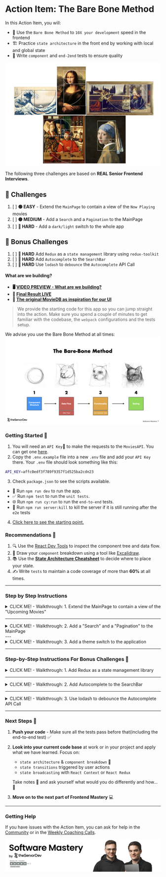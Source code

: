 # Action Item: The Bare Bone Method

In this Action Item, you will:

- 🧱 Use the `Bare Bone Method` to `10X your development` speed in the frontend
- 🏗️ Practice `state architecture` in the front end by working with local and global state
- 🧪 Write `component` and `end-2end` tests to ensure quality

![the-divine-proportion](examples/the_divine_proportion.png)

The following three challenges are based on **REAL Senior Frontend Interviews**.

## 🚀 Challenges

1. [ ] **🟢 EASY** - Extend the `MainPage` to contain a view of the `Now Playing` movies
2. [ ] **🟡 MEDIUM** - Add a `Search` and a `Pagination` to the MainPage
3. [ ] **🔴 HARD** - Add a `dark/light` switch to the whole app

## 🎁 Bonus Challenges

1. [ ] **🔴 HARD** Add `Redux` as a `state management` library using `redux-toolkit`
2. [ ] **🔴 HARD** Add `Autocomplete` to the `SearchBar`
3. [ ] **🔴 HARD** Use `lodash` to `debounce` the `Autocomplete` API Call

#### What are we building?

- **🖥️ [VIDEO PREVIEW - What are we building?](https://www.loom.com/share/ccc78e8f7ce54dfcb198d5fd9531fa70)**
- **📌 [Final Result LIVE](https://bare-bone-final.netlify.app/)**
- **🎨 [The original MovieDB as inspiration for our UI](https://www.themoviedb.org/)**

> We provide the starting code for this app so you can jump straight into the action. Make sure you spend a couple of minutes to get familiar with the codebase, the `webpack` configurations and the tests setup.

We advise you use the Bare Bone Method at all times:
![bare-bone-method](examples/the_bare_bone_method.jpeg)

### Getting Started 🚀

1. You will need an `API Key`🔑  to make the requests to the `MoviesAPI`. You can get one [here](https://developers.themoviedb.org/3/getting-started/introduction).
2. Copy the `.env.example` file into a new `.env` file and add your `API Key` there. Your `.env` file should look something like this:

```bash
API_KEY=affc0edf3f789f9357f1d525ba2cdn23
```

3. Check `package.json` to see the scripts available.

- 🚀 Run `npm run dev` to run the app.
- ✅ Run `npm test` to run the `unit tests`.
- 🌐 Run `npm run cy:run` to run the `end-to-end` tests.
- 🔌 Run `npm run server:kill` to kill the server if it is still running after the `e2e` tests

4. [Click here to see the starting point.](https://bare-bone-starting-point.netlify.app/)

### Recommendations 📝

1. 🔍 Use the [React Dev Tools](https://chrome.google.com/webstore/detail/react-developer-tools/fmkadmapgofadopljbjfkapdkoienihi?hl=en) to inspect the component tree and data flow.
2. 🎨 Draw your `component` breakdown using a tool like [Excalidraw](https://excalidraw.com/).
3. 📚 Use the **[State Architecture Cheatsheet](https://drive.google.com/file/d/1KtUkq7VfOjmAnH0jbrOScYQuI_7NZHCM/view?usp=sharing)** to decide where to place your state.
4. ✍️ Write `tests` to maintain a code coverage of more than **60%** at all times.

---

### Step by Step Instructions

<details closed>
<summary>CLICK ME! - Walkthrough: 1. Extend the MainPage to contain a view of the "Upcoming Movies"</summary>

### 1. 🟢 EASY - Extend the `MainPage` to contain a view of the `Upcoming` movies

![upcoming-movies](examples/solution_one/upcoming_movies.png)

### 📋 Acceptance Criteria 

1. The `MainPage` should display a section with the `Upcoming Movies` under the `Top Rated` section
2. The style should be the same as the [TrendingNow](src/components/TrendingNow.tsx) or [TopRated](TopRatedMovies.tsx) component - you can just copy one of them
3. Make sure you add the right `data-testid` selectors to make the `end-to-end` tests pass:
![task-one-test_ids](examples/solution_one/task_one_test_ids.png)

#### ✅ Check Your Progress 
You can check your progress by running the `end-to-end` tests for this feature like this:
```bash
npm run cy:task-one
```

##### 💡 **HINT:** Write `unit tests` to maintain a `test code coverage` of more than **60%** at all times. You can check the test coverage by running the following in the terminal: **npm run test:coverage**.

##### 💡 Hint: Use the `Bare Bone Method` :bone: to structure your component and data flow before styling. :art: [Check out how we do that here](https://community.theseniordev.com/c/software-mastery-2023/sections/33088/lessons/105114).

##### 💡 Hint: you might need to extend the [MovieApiClient](src/utils/MovieApiClient.ts) and add a method to fetch a list of the movies upcoming. Check out [the endpoint documentation here](https://developers.themoviedb.org/3/movies/get-upcoming).

### Step-By-Step Instructions - Task 1

#### 1. Copy the `TrendingNow.ts`

1. Change the file name to `UpcomingMovies.ts`
2. Add it to the bottom of [MainPage.tsx](src/views/MainPage.tsx)
3. Update the heading text to "Upcoming Movies" instead of "Trending Now"
5. Updated the content of the component including `data-testid` attributes and `aria-label` to "upcoming" instead of "trending"

#### 2. Add an API call for `upcoming` movies

1. Add a new method to the API client that can fetch the upcoming movies in [MovieApiClient.ts](src/utils/MovieApiClient.ts)
2. Copy and refactor the `getMovieListNowPlaying` method - check the [API Docs](https://developers.themoviedb.org/3/movies/get-upcoming)
3. Clean your code, write unit tests for your component and you are done

#### 3. Apply the `Bare Bone Method` to the component

Although you do not need to apply the `Bare Bone Method` in this first task, this is how it would look like:
![bare-bone-upcoming](examples/solution_one/bare-bone-upcoming.png)

And the in-depth state analysis:
![state-analysis-upcoming](examples/solution_one/error-loading-state-analysis.png)

Our final `Upcoming` component looks like this:
```jsx
import React, { useEffect, useState } from "react";
import styled from "styled-components";

import SimpleMovieCard from "./SimpleMovieCard";
import movieApiClient from "../utils/apiClient";
import { ErrorMessage, PageSection, SectionTitle } from "./styled";
import LoadingIndicator from "./styled/LoadingIndicator";

export default function UpcomingMovies() {
  const [movieListUpcoming, setMovieListUpcoming] = useState<Movie[] | null>(
    []
  );
  const [error, setFetchError] = useState<ApiError | null>(null);
  const [loading, setLoading] = useState<boolean>(true);

  useEffect(() => {
    const fetchMovies = async () => {
      try {
        setLoading(true);
        const data = await movieApiClient.getMovieListUpcoming();
        if ("message" in data) {
          setFetchError({ message: data.message, isError: true });
        } else {
          setMovieListUpcoming(data.results);
        }
      } catch (err) {
        setFetchError({ message: "An error occured.", isError: true });
      } finally {
        setLoading(false);
      }
    };

    fetchMovies();
  }, []);

  if (loading) {
    return (
      <PageSection aria-labelledby="upcoming-movies-now-heading">
        <SectionTitle>Upcoming Movies</SectionTitle>
        <UpcomingContainer>
          <LoadingIndicator data-testid="upcoming-movies-loading" />
        </UpcomingContainer>
      </PageSection>
    );
  }

  if (error) {
    return (
      <PageSection aria-labelledby="upcoming-movies-now-heading">
        <SectionTitle>Upcoming Movies</SectionTitle>
        <UpcomingContainer>
          <ErrorMessage
            data-testid="upcoming-movies-error-message"
            aria-live="polite"
          >
            {error.message}
          </ErrorMessage>
        </UpcomingContainer>
      </PageSection>
    );
  }

  return (
    <PageSection aria-labelledby="upcoming-movies-now-heading">
      <SectionTitle>Upcoming Movies</SectionTitle>
      <UpcomingContainer
        data-testid={"upcoming-movies-container"}
        aria-label="List of upcoming movies"
        role="list"
      >
        {movieListUpcoming?.map((mov) => (
          <SimpleMovieCard
            data-testid={`upcoming-movies-card-${mov.id}`}
            movie={mov}
            key={mov.id}
          />
        ))}
      </UpcomingContainer>
    </PageSection>
  );
}
```

#### 3. Write `unit tests` for your component to keep the `test code coverage` high.

You can check the tests in [src/components/TrendingNow.spec.tsx](src/components/TrendingNow.spec.tsx) as a starting point.

---

#### 🤖 A.I. Tooling Mastery 🤖

Use [ChatGPT](https://chat.openai.com/) to write unit tests, but make sure you proofread the result. Here is a recommended `GPT prompt`:

> Write unit tests for the following component using the AAA pattern, the Given > When > Then for test messages and aim for 100% test coverage: {Component Code HERE}

Use jest and the react-testing-library for the tests.

---

Once you are done, run the `unit` tests:
```bash
npm test
```

And the `end-to-end` tests:
```bash
npm run cy:task-one
```

![end-to-end-pass](examples/solution_one/end-to-end-passed.png)

⚠️ Make sure all the tests pass, commit, and push your code to the main branch.⚠️

#### Task 1 - Solution & Explanation:
- **🖥️ [VIDEO SOLUTION - Adding the Upcoming Movies](https://www.loom.com/share/0208c5f4a3934f48a401de821f4ec31e?sid=2c73f3c0-918d-4bbe-afd2-5cb352eb0dad)**
- **🗂️ [CODE SOLUTION - Adding the Upcoming Movies]** - `git checkout feature/solution-one`

#### 1.2 🎁 BONUS - Refactor and implement the `Container/Presentation Pattern` 🧠

By copying the existing `Trending` component we created a lot of duplicated code. In this bonus task, we will implement the `Container/Presentation Pattern` to reduce the amount of duplicated code:

**🧠 Container/Presentation Pattern:**
![container-presentation-pattern](examples/solution_one/bonus/container-presentation-pattern.png)

**🧠 Container/Presentation Implementation:**
![container-presentation-pattern](examples/solution_one/bonus/container-presentation-pattern-implementation.png)

Break the existing component into two:
- one responsible for fetching data, handling errors and the `loading` state
- another component responsible for displaying data

You can read more about the [container/presentation pattern here](https://www.patterns.dev/react/presentational-container-pattern/).

#### ✅ Check Your Progress 
Make sure the `end-to-end` tests still pass after the refactoring:
```bash
npm run cy:task-one-bonus
```

![task-one-bonus-tests](examples/solution_one/bonus/task-one-bonus-tests.png)

**💡 Tip: You will have to update the `unit tests` as you change the component structure but you do not need to change the `end-to-end tests`.**

**💡 Tip: You can reuse code further with a `custom hook` for `data fetching`.**

#### Solution: Task 1.2

Our `Presenter Component` looks like this:
```jsx
import React from "react";

import SimpleMovieCard from "./SimpleMovieCard";
import LoadingIndicator from "./styled/LoadingIndicator";

import {
  ErrorMessage,
  MovieSliderContainer,
  PageSection,
  SectionTitle,
} from "./styled";

interface MovieSliderProps {
  movieList?: Movie[];
  error?: ApiError | null;
  headingText: string;
  listType?: "upcoming" | "trending" | "top-rated";
  loading?: boolean;
}

export default function MovieSlider({
  movieList,
  error,
  headingText,
  listType,
  loading,
}: MovieSliderProps) {
  if (loading) {
    return (
      <PageSection aria-labelledby={`${listType}-movies-heading`}>
        <SectionTitle>{headingText}</SectionTitle>
        <MovieSliderContainer>
          <LoadingIndicator data-testid={`${listType}-movies-loading`} />
        </MovieSliderContainer>
      </PageSection>
    );
  }

  if (error) {
    return (
      <PageSection aria-labelledby={`${listType}-movies-now-heading`}>
        <SectionTitle>{headingText}</SectionTitle>
        <MovieSliderContainer>
          <ErrorMessage
            data-testid={`${listType}-movies-error-message`}
            aria-live="polite"
          >
            {error.message}
          </ErrorMessage>
        </MovieSliderContainer>
      </PageSection>
    );
  }

  return (
    <PageSection aria-labelledby={`${listType}-movies-heading}`}>
      <SectionTitle>{headingText}</SectionTitle>
      <MovieSliderContainer
        data-testid={`${listType}-movies-container`}
        aria-label={`List of ${movieList} movies`}
        role="list"
      >
        {movieList?.map((movie) => (
          <SimpleMovieCard
            movie={movie}
            key={movie.id}
            data-testid={`${listType}-movies-card-${movie.id}`}
          />
        ))}
      </MovieSliderContainer>
    </PageSection>
  );
}
```

And one of our `Container Component` looks like this:
```jsx
import React, { useEffect, useState } from "react";

import movieApiClient from "../utils/apiClient";
import MovieSlider from "./MovieSlider";

export default function TrendingNow() {
  const [movieListTrending, setMovieListTrending] = useState<Movie[]>(
    []
  );
  const [error, setFetchError] = useState<ApiError | null>(null);
  const [loading, setLoading] = useState<boolean>(true);

  useEffect(() => {
    const fetchMovies = async () => {
      try {
        setLoading(true);
        const data = await movieApiClient.getMovieListNowPlaying();
        if ("message" in data) {
          setFetchError({ message: data.message, isError: true });
        } else {
          setMovieListTrending(data.results);
        }
      } catch (err) {
        setFetchError({ message: "An error occured.", isError: true });
      } finally {
        setLoading(false);
      }
    };

    fetchMovies();
  }, []);

  return (
    <MovieSlider
      movieList={movieListTrending}
      headingText={"Trending Now"}
      error={error}
      loading={loading}
      listType={"trending"}
    />
  );
}
```

### Task 1.2 - Solution & Explanation:
- **🖥️ [VIDEO Explanation - Container/Presentation Pattern](https://www.loom.com/share/55f55bbfbf3a439bab96755ffe384446?sid=ac40e689-b7ee-4bc3-ad31-5d640a63b1bc)**
- **🗂️ [CODE SOLUTION - Container/Presentation Pattern]** - `git checkout feature/solution-one-extension`

</details>

---

<details closed>
<summary>CLICK ME! - Walkthrough: 2. Add a "Search" and a "Pagination" to the MainPage</summary>

### 2. 🟡 MEDIUM - Add a `Search` and a `Pagination` Component to the MainPage

### 📋 Acceptance Criteria 

##### 2.1. Add the missing parts and the functionality to the `SearchBar` component

- an `input` field where the users can type the name of the movie they want to search for
- a `button` that when pressed will cause a re-fetch of the movies that matched the search

[Click here to see the video review of the final feature.](https://www.loom.com/share/a18cabc9405043db90d2102986622b8c?sid=19d94b20-7c12-409b-b177-d2e1075a25c1)

![search-bar-final](examples/solution_two/search-component.png)

##### 2.2. Add a `Pagination` for the list of movies:

- the `pagination` should have a first, next, previous, and last `button`
- clicking on the buttons should cause a re-fetch of the right movie page

![pagination-final](examples/solution_two/pagination-component.png)

#### ✅ Check Your Progress 
Make sure the `end-to-end` tests for the `pagination` and `search` feature pass:
```bash
npm run cy:task-two-pagination
```

And:
```bash
npm run cy:task-two-search
```

##### 💡 Hint: take time to understand where the `pagination state` should live. You might need to "lift the state" to keep your components clean.

##### 💡 Hint: you will need to extend the [MovieApiClient](src/utils/MovieApiClient.ts) to fetch a certain page of movie results. Check out [the endpoint documentation here](https://developers.themoviedb.org/3/search/search-movies).

##### 💡 Hint: Write `unit tests` to maintain a `code coverage` of more than 60% at all times. You can check the test coverage by running the following in the terminal: `npm run test:coverage`.

### Solution: Task 2 - Add a `Search Component` and a `Pagination Component`

#### 3 Steps to break down the state of User Interfaces:
1. Identify Things that Change in the UI and synthesize the `essential` state

2. Identify the possible `state` transitions:
  - responses to user events like clicks on buttons, typing on input fields or forms submit
  - data lifecycle - fetching data from the `server`, managing the `loading` and `error` state

3. Identify any possible `side effects` need to be done when an `essential state` changes:
  - examples: updating `local storage`, 
  - ⚠️ too many `side effects` are a sign you have `redundant state` in your component, review your assumptions
  - if your main framework is `React`, make sure you read ["You might not need an effect"](https://react.dev/learn/you-might-not-need-an-effect)

#### 2.1 Break down the UI in Components and State

- **🖥️ [VIDEO SOLUTION - 2.1 Component Structure & State](https://www.loom.com/share/b156118a89c74e94882c44484c3d9d44)**

![big-picture-state-analysis](examples/solution_two/state-analysis-task-two.png)

#### 2.2 Implement the Components and Basic Data Flow

##### 2.2.1 Lift the MovieList State to the `MainPage`
In [MainPage.tsx](./src/views/MainPage.tsx):
```diff
export default function MainPage() {
  ...
+ const [movieList, setMovieList] = useState<Movie[]>([]);
+ const [error, setFetchError] = useState<ApiError | null>();
+ const [loading, setLoading] = useState<boolean>(true);


+  async function getMovies() {
+    // Set loading to true before the request starts
+    setLoading(true);
+
+    // Fetch the movies from the api
+    const response = await movieApiClient.getMovieList(searchText, currentPage);
+    if ("message" in response) {
+      setFetchError({
+        message: "An error ocurred while fetching the movies",
+        isError: true,
+      });
+    } else {
+      setMovieList(response.results);
+      setTotalPages(response.total_pages);
+    }
+
+    // Set loading to false after the request is finished
+    setLoading(false);
+  }
+
+  // Fetch the movies when the component mounts
+  useEffect(() => {
+    getMovies();
+  }, []);
```

And after that:
- remove the `movieList`, `loading`, and `error` states from the `MovieList` component
- pass `movieList`, `loading`, and `error` as props to the `MovieList` component

This is our new, stateless `MovieList` component:
```jsx
import React from "react";
import styled from "styled-components";

import MovieCard from "./MovieCard";
import { ErrorMessage } from "./styled";
import LoadingIndicator from "./styled/LoadingIndicator";

interface MovieListProps {
  movieList?: Movie[];
  error?: ApiError | null;
  loading?: boolean;
}

export default function MovieList({
  movieList,
  error,
  loading,
}: MovieListProps) {
  if (loading) {
    return (
      <MovieListContainer>
        <LoadingIndicator
          aria-live="polite"
          aria-busy={loading}
          data-testid="main-movie-list-loading"
        />
      </MovieListContainer>
    );
  }

  if (error) {
    return (
      <MovieListContainer>
        <ErrorMessage aria-live="polite" data-testid="main-movie-list-error">
          {error.message}
        </ErrorMessage>
      </MovieListContainer>
    );
  }

  return (
    <MovieListContainer>
      <MovieCardListWrapper role="list" data-testid="movie-list">
        {movieList?.map((movie) => <MovieCard movie={movie} key={movie.id} />)}
      </MovieCardListWrapper>
    </MovieListContainer>
  );
}
```

This is how the props will look like for `MovieList`:
```typescript
interface MovieListProps {
  movieList?: Movie[];
  loading?: boolean;
  error?: ApiError | null;
}
```

##### 2.2.2 Add the `searchTerm` state to `MainPage`:
In [MainPage.tsx](./src/views/MainPage.tsx):

```typescript
export default function MainPage() {
  ...
  const [searchText, setSearchText] = useState<string>("Star Wars");
```

##### 2.2.3 Add a `controlled` input field to the `SearchBar` component:

###### Bare Bone for the `SearchBar`

![bare-bone-method-serach-bar](examples/solution_two/search-bare-bone-method.png)

The `SearchBar` receives its state from its parent and it also receives state update functions that it can bind to user events like typing in the input field or clicking on the search button.

In [SearchBar.tsx](src/components/SearchBar.tsx) extend the `props`:
```typescript
interface SearchBarProps {
  value: string; 
  onChange: (text: string) => void;
  onButtonClick: () => void;
}
```

Our final `SearchBar` component looks like this:
```jsx
import React from "react";
import styled from "styled-components";

import { PrimaryButton } from "./styled";
import backgroundImage from "../assets/search-header.jpeg";

interface SearchBarProps {
  onChange: (text: string) => void;
  onButtonClick: () => void;
  value: string;
}

export default function SearchBar({
  onChange,
  onButtonClick,
  value,
}: SearchBarProps) {
  return (
    <SearchBarContainer>
      <SearchBarTitle>Welcome.</SearchBarTitle>
      <SearchBarSubTitle>
        Millions of movies, TV shows and people to discover. Explore now.
      </SearchBarSubTitle>
      <SearchWrapper>
        <SearchInput
          data-testid="search-input"
          value={value}
          onChange={(event: React.ChangeEvent<HTMLInputElement>) =>
            onChange(event.target.value)
          }
        ></SearchInput>
        <PrimaryButton
          data-testid="search-button"
          onClick={() => onButtonClick()}
        >
          Search
        </PrimaryButton>
      </SearchWrapper>
    </SearchBarContainer>
  );
}

// Styled Components Go At The Bottom
```

##### 2.3 Add State Changes(Transitions) on User Events

In [MainPage.tsx](src/views/MainPage.tsx) extend the props:
```jsx
  function onSearchButtonClick() {
    // what do we want to happen when the users click on the search button
    getMovies();
  }

  function onChangeSearchText(text: string) {
    // what do we want to happen when the user types in the input field
    setSearchText(text);
  }

  return(
    ...
    <SearchBar 
      onChange={onChangeSearchText} 
      value={searchText} 
      onButtonClick={onSearchButtonClick} 
      />
    ...
  )
```

And extend `getMovies` to use the `searchTerm`:
```diff
  async function getMovies() {
    // Set loading to true before the request starts
    setLoading(true);

    // Fetch the movies from the API
-    const response = await movieApiClient.getMovieList();
+    const response = await movieApiClient.getMovieList(searchText, 1);
    if ("message" in response) {
      setFetchError({
        message: "An error ocurred while fetching the movies",
        isError: true,
      });
    } else {
      setMovieList(response.results);
      setTotalPages(response.total_pages);
    }

    // Set loading to false after the request is finished
    setLoading(false);
  }
```

And extend the `getMovieListMethod` to accept `searchText` and the `page` parameter:
```typescript
  async getMovieList(
    searchText,
    currentPage = 1
  ): Promise<ApiResponse<Movie> | ApiError> {
    const url = `${this.apiUrl}/search/movie?query=${searchText}&page=${currentPage}&api_key=${this.apiKey}`;
    return this.fetchFromApi<ApiResponse<Movie>>(url);
  }
```

**You can now test manually, that whenever you change the search text, you see new movies appear.**

##### 2.4 Add a `currentPage` state to the `MainPage` to model the `Pagination`:

We need both: 
- a `currentPage` state that can be changed by the user
- a `lastPage` state that comes from the `API`

```typescript
    const [currentPage, setCurrentPage] = useState<number>(currentPageParam);
    const [totalPages, setTotalPages] = useState<number>(1);
```

##### 2.5 Create a `Pagination` component that:
1. Receives the value of 
  - `currentPage`
  - `lastPage`
  -  state transition for `currentPage` --> `onPageChange`

2. Renders the `<buttons>` that control the `pagination`:
  - next -> calls `onPageChange()` with `currentPage + 1`
  - prev -> calls `onPageChange()` with `currentPage - 1`
  - first -> calls `onPageChange()` with `1`
  - last -> calls `onPageChange()` with `lastPage`


###### `Pagination UI/UX`
- this is what you will usually receive from a designer or interview task
![pagination](examples/solution_two/pagination.png)

###### Bare Bone for the `Pagination`
![pagination-bare-bone](examples/solution_two/pagination-bare-bone-method.png)

Our final `Pagination` component looks like this:
```typescript
import React from "react";
import styled from "styled-components";


interface PaginationProps {
  currentPage: number;
  onPageChange: (page: number) => void;
  lastPage: number;
}

export default function Pagination({
  currentPage,
  onPageChange,
  lastPage,
}: PaginationProps) {
  return (
    <PaginationContainer>
      <PaginationButton
        data-testid="btn-first"
        disabled={currentPage === 1}
        onClick={() => onPageChange(1)}
      >
        first
      </PaginationButton>
      <PaginationButton
        data-testid="btn-previous"
        disabled={currentPage === 1}
        onClick={() => onPageChange(currentPage - 1)}
      >
        previous
      </PaginationButton>
      <PaginationNumber>{currentPage}</PaginationNumber>
      <PaginationButton
        data-testid="btn-next"
        disabled={currentPage === lastPage}
        onClick={() => onPageChange(currentPage + 1)}
      >
        next
      </PaginationButton>
      <PaginationButton
        data-testid="btn-last"
        disabled={currentPage === lastPage}
        onClick={() => onPageChange(lastPage)}
      >
        last
      </PaginationButton>
    </PaginationContainer>
  );
}

const PaginationNumber = styled.div`
  font-weight: 700;
  justify-content: center;
  font-size: 20px;
  align-items: center;
  padding-right: 20px;
  padding-left: 20px;
`;

const PaginationContainer = styled.div`
  display: flex;
  justify-content: center;
  max-width: 600px;
  margin: auto;
  align-items: center;
  padding-top: 20px;
`;


const PaginationButton = styled.button`
  height: 40px;
  display: flex;
  width: 200px;
  background-color: #0984e3;
  border-color: #0984e3;
  color: white;
  font-weight: 700;
  font-size: 0.8rem;
  justify-content: center;
  align-items: center;
  border-width: 0px;
  margin-right: 4px;
  margin-left: 4px;
  text-transform: uppercase;
  &:hover {
    background-color: #0984e3;
    cursor: pointer;
  }
  &:disabled {
    background-color: grey;
    cursor: normal;
  }
`;
```

Add the `Pagination` to the `MainPage` and pass down the props it needs:
```typescript
interface PaginationProps {
  currentPage: number;
  onPageChange: (page: number) => void;
  lastPage: number;
}
```

And updated the user event handlers to reset the page when the users click on the search button:
```diff
  function onSearchButtonClick() {
    // what do we want to happen when the users click on the search button
+   setCurrentPage(1);
    getMovies();
  }

  function onChangeSearchText(text: string) {
    // what do we want to happen when the user types in the input field
    setSearchText(text);
  }

+ function onPageChange(page: number) {
+   setCurrentPage(page);
+   getMovies();
+ }
```

##### 2.6 Connect the `currentPage` and `searchTerm` to the URL

This is very useful when we want to send users to a page with prefilled search terms from let's say an email campaign. To achieve it we need to:

1. Read the `URL params` and seek initial values for our state parameters
2. Update the `URL params` when the `searchTerm` or the `currentPage` change

![app-url-parameters](examples/solution_two/url-examples.png)

###### 2.7.1 Read the URL params and use them as initial values
Reading the `URL `params` and setting initial values for our state parameters. In [MainPage.tsx](src/views/MainPage.tsx):
```diff
export default function MainPage() {
   // Getting the search params from the url
+  const [searchParams, setSearchParams] = useSearchParams();
+  const searchInputParam = searchParams.get("search") || "";
+  const currentPageParam = Number(searchParams.get("page")) || 1;

  // Use the params as initial values for our state
-  const [currentPage, setCurrentPage] = useState<number>(1);
-  const [searchText, setSearchText] = useState<string>("Star Wars");
+  const [currentPage, setCurrentPage] = useState<number>(currentPageParam);
+  const [searchText, setSearchText] = useState<string>(searchInputParam);

  const [movieList, setMovieList] = useState<Movie[]>([]);
  // REST of the component
```

###### 2.7.2 Update the `searchParams` when we fetch the movies to keep it synchronized. In [MainPage.tsx](src/views/MainPage.tsx):
```diff
  async function getMovies() {
    // Set loading to true before the request starts
    setLoading(true);

    // Fetch the movies from the api
    const response = await movieApiClient.getMovieList(searchText, currentPage);
    if ("message" in response) {
      setFetchError({
        message: "An error ocurred while fetching the movies",
        isError: true,
      });
    } else {
      setMovieList(response.results);
      setTotalPages(response.total_pages);
    }

    // Set loading to false after the request is finished
    setLoading(false);

+   // Update the url with the new search params
+   setSearchParams({ search: searchText, page: currentPage.toString() });
  }
```

Our final `MainPage.tsx` component looks like this:
```jsx
import React, { useEffect, useState } from "react";
import { useSearchParams } from "react-router-dom";

import MovieList from "../components/MovieList";
import Pagination from "../components/Pagination";
import SearchBar from "../components/SearchBar";
import { PageContainer } from "../components/styled";
import movieApiClient from "../utils/apiClient";
import TrendingNow from "../components/TrendingNow";
import Upcoming from "../components/UpcomingMovies";
import TopRated from "../components/TopRatedMovies";

export default function MainPage() {
  // Getting the search params from the url
  const [searchParams, setSearchParams] = useSearchParams();
  const searchInputParam = searchParams.get("search") || "Star Wars";
  const currentPageParam = Number(searchParams.get("page")) || 1;

  const [currentPage, setCurrentPage] = useState<number>(currentPageParam);
  const [movieList, setMovieList] = useState<Movie[]>([]);
  const [error, setFetchError] = useState<ApiError | null>();
  const [loading, setLoading] = useState<boolean>(true);
  const [totalPages, setTotalPages] = useState<number>(1);
  const [searchText, setSearchText] = useState<string>(searchInputParam);

  async function getMovies() {
    // Set loading to true before the request starts
    setLoading(true);

    // Fetch the movies from the api
    const response = await movieApiClient.getMovieList(searchText, currentPage);
    if ("message" in response) {
      setFetchError({
        message: "An error ocurred while fetching the movies",
        isError: true,
      });
    } else {
      setMovieList(response.results);
      setTotalPages(response.total_pages);
    }

    // Set loading to false after the request is finished
    setLoading(false);

    // Update the url with the new search params
    setSearchParams({ search: searchText, page: currentPage.toString() });
  }

  // Fetch the movies when the component mounts
  useEffect(() => {
    getMovies();
  }, []);

  
  function onSearchButtonClick() {
    setCurrentPage(1);
    getMovies();
  }

  function onChangeSearchText(text: string) {
    setSearchText(text);
  }

  function onPageChange(page: number) {
    setCurrentPage(page);
    getMovies();
  }

  return (
    <PageContainer>
      <SearchBar onChange={onChangeSearchText} value={searchText} onButtonClick={onSearchButtonClick} />
      <MovieList movieList={movieList} error={error} loading={loading}/>
      <Pagination
        currentPage={currentPage}
        lastPage={totalPages}
        onPageChange={onPageChange}
      />
      <TrendingNow />
      <TopRated />
      <Upcoming/>
    </PageContainer>
  );
}
```

> Note: You might be tempted to use React Effects to simplify the state changes but beware you might not need an effect. This is important in live coding interviews with React, [make sure you read more about it here](https://react.dev/learn/you-might-not-need-an-effect).

###  🎁 Bonus: 2.7 Trigger Search on Enter

#### 📋 Acceptance Criteria 
- Enable users to initiate a search by pressing the `Enter` key in the search input field.

#### Solution
In your `SearchBar` component, add an `onKeyPress` event handler to the search input. Check if the pressed key is the Enter key.
If it is, trigger the search function.

```diff
// in the component
+const handleKeyPress = (event) => {
+  if (event.key === 'Enter') {
+    onButtonClick(); // TODO: you can change the prop name to onSearch
+  }
+};

// In the render method
<SearchInput
+  onKeyPress={handleKeyPress}
  // other props
/>
```

#### ✅ Check Your Progress 
Make sure the `end-to-end` tests for the `pagination` and `search` feature pass:
```bash
npm run cy:task-two-pagination
```

And:
```bash
npm run cy:task-two-search
```

**You will need to set the right `data-testid` attribute on the `UI` elements in order for the tests to pass. You can check the [pagination end-to-end test file](cypress/e2e/task_2_pagination.cy.ts) or the [search end-to-end test file](cypress/e2e/task_2_search_bar.cy.ts) to see the selectors used and add them to your components.**

### 👀 Task 2 - Code Solution & Video Explanation:
- **🖥️ [VIDEO Explanation - Search & Pagination - Bare Bone Method](https://www.loom.com/share/dd52b591671b42efb2b2becec21eea28?sid=86ba8e84-92d7-4924-aa30-d577f4a5049e)**
- **🗂️ [CODE SOLUTION - Search & Pagination - Bare Bone Method]** - `git checkout feature/solution-two`

</details>
---

<details closed>
<summary>CLICK ME! - Walkthrough: 3. Add a theme switch to the application</summary>

### 3. 🔴 HARD -  Add a global theme switch to the application

### 📋 Acceptance Criteria 

1. In the `Header`, add a dropdown that will change the theme of the whole website
2. All the components should switch color to match the `dark/light` mode
3. The theme choice should be persisted in `localStorage`
4. BONUS: use a `complex state machine` for the theme state like `useReducer`, `immer.js` or `x-state`
   > Light-on-dark color scheme —also called black mode, dark mode, dark theme, night mode, or lights-out (mode)— is a color scheme that uses light-colored text, icons, and graphical user interface elements on a dark background. -- Wikipedia

**[VIDEO - Dark Mode Feature Introduction](https://www.loom.com/share/121b83e6fda6404daa124d17f27984cb)**

![dark-mode-switch-final](examples/solution_three/header-with-toggle.png)

**Light Mode:**
![light-mode](examples/solution_three/light-mode.png)

**Dark Mode:**
![dark-mode](examples/solution_three/dark-mode.png)

#### ✅ Check Your Progress 
Make sure the `end-to-end` tests for the pagination feature pass:
```bash
npm run cy:task-three-theme
```

##### 💡 Hint: take time to understand where the state of the dark mode will live and how you will distribute it to all the components.

##### 💡 Hint: although we leave the choice up to you, we recommend a lightweight state management solution like `React.Context`.

### 📋 Acceptance Criteria 

- the `dark mode` switch should get initial values from `local storage` if it was configured previously

#### Solution: Task 3 - Add a Dark Mode Switch
We will start by analyzing what state we need to implement the feature and where the state should live.

![theme-state-analysis](examples/solution_three/theme-state-analysis.png)

##### Step-by-Step Solution: Add a Dark Mode Switch
1. Check out [`React.Context` documentation](https://react.dev/learn/passing-data-deeply-with-context)
2. Choose your main theme colors, see the video. These are the ones we chose:
```typescript
    export const themeList: Record<string, Theme> = {
        light: {
            foreground: "#2d3436",
            background: "#dfe6e9",
            background_secondary: "#ffffff",
        },
        dark: {
            foreground: "#dfe6e9",
            background: "#2d3436",
            background_secondary: "#636e72",
        },
    };
```

![theme_colors](examples/solution_three/theme_colors.png)

3. Set up our `theme context`. We need two things for that:
   - the data/state that will live in the `context` - the active theme
   - a way to update that data/state 

This is what our implementation looks like:
```typescript
import React from "react";

export enum ThemeName {
  LIGHT = "light",
  DARK = "dark",
}

export type Theme = {
  foreground: string;
  background: string;
  background_secondary: string;
};

export const themeList: Record<string, Theme> = {
  light: {
    foreground: "#2d3436",
    background: "#dfe6e9",
    background_secondary: "#ffffff",
  },
  dark: {
    foreground: "#2d3436",
    background: "#2d3436",
    background_secondary: "#636e72",
  },
};

export const DarkModeContext = React.createContext({
  theme: themeList.light,
  setTheme: (themeName: ThemeName): void => {},
});
```

4. Set up our context initial values and the provider. In `App.js`:
   - we add `state` that will keep the current value of the theme
   - we initiate context, giving it a way to change state

The `Context API` will pass both those values down the component tree, so all components can access and modify the theme.

```typescript
export default function App() {
  const [activeTheme, setActiveTheme] = useState(themeList.light);

  return (
    <DarkModeContext.Provider
      value={{
        theme: activeTheme,
        setTheme: (themeKey: ThemeName) => {
          setActiveTheme(themeList[themeKey] as Theme);
        },
      }}
    >
      <AppContainer>
        <Header></Header>
        <Router>
          <Routes>
            <Route path="/" element={<MainPage />} />
            <Route path="/movie/:id" element={<MoviePage />}></Route>
          </Routes>
        </Router>
        <Footer></Footer>
      </AppContainer>
    </DarkModeContext.Provider>
  );
}
```

5. Add a toggle to change mode:
   - we used `react-toggle` to build a custom toggle
   - connected to context so it can change the theme
   - add it to our `Header` component
   - remove the logo to keep the layout simple

```typescript
import React, { useContext } from "react";
import Toggle from "react-toggle";
import styled from "styled-components";
import { DarkModeContext, themeList, ThemeName } from "../store/context";

export default function DarkModeToggle() {
  const context = useContext(DarkModeContext);

  return (
    <ToggleContainer>
      <Toggle
        data-testid="dark-mode-toggle"
        defaultChecked={context.theme === themeList.dark}
        onChange={() => {
          if (context.theme === themeList.dark) {
            context.setTheme(ThemeName.LIGHT);
          } else {
            context.setTheme(ThemeName.DARK);
          }
        }}
      />
      <ToggleLabel>Dark Mode</ToggleLabel>
    </ToggleContainer>
  );
}

const ToggleContainer = styled.div`
  display: flex;
  justify-content: center;
  align-items: center;
`;

const ToggleLabel = styled.span`
  margin-left: 10px;
`;
```

6. Connect all the relevant components to `Context` and make their styles dynamic.

**Here we leverage the `HOC` pattern and `JSS` to create dynamic components that can change styles depending on their props.**

**⚠️ You will need to use [transient props](https://styled-components.com/docs/api#transient-props) with `styled-components` so your custom props do not get passed down to the ReactDOM element as they are not native HTML props.** 

See an example with the `AppContainer`:

```typescript
import React, { useContext } from "react";
import styled from "styled-components";
import { DarkModeContext } from "../../store/context";

interface AppContainerRawProps {
  $backgroundColor: string;
}

const AppContainerRaw = styled.div<AppContainerRawProps>`
  display: flex;
  justify-content: center;
  align-items: center;
  flex-direction: column;
  background-color: ${(props) => props.$backgroundColor};
  margin-top: 68px;
`;

export default function AppContainer({
  children,
  ...props
}: React.ComponentPropsWithoutRef<"div">) {
  const context = useContext(DarkModeContext);
  return (
    <AppContainerRaw {...props} $backgroundColor={context.theme.background} data-testid="app-container">
      {children}
    </AppContainerRaw>
  );
}
```

- **📝 [Step by Step Instructions](examples/solution_three/SOLUTION_THREE.md)**
- **🖥️ [VIDEO SOLUTION - 3.0 Choosing Colors](https://www.loom.com/share/308d69bb1acd41359cf308b263462d7f)**
- **🖥️ [VIDEO SOLUTION - 3.1 `React.Context` Overview](https://www.loom.com/share/3ef5f16063644582b39ae37b276f9690)**
- **🖥️ [VIDEO SOLUTION - 3.2 Creating a Context](https://www.loom.com/share/87fd5b58605d4f3c9a1a732c76e60cec)**
- **🖥️ [VIDEO SOLUTION - 3.3 Connect Context + Component Tree](https://www.loom.com/share/7f79aec6acd245a5b27707bc01b60e6a)**
- **🖥️ [VIDEO SOLUTION - 3.4 Final Result](https://www.loom.com/share/a1db587024144e0bb38426ce63eebe4b)**
- **🗂️ [CODE SOLUTION - Adding Dark Mode Switch](https://github.com/the-senior-dev/sm_bare_bone_method/tree/feature/solution-three)**

</details>

---

### Step-by-Step Instructions For Bonus Challenges 🎁

<details closed>
<summary>CLICK ME! - Walkthrough: 1. Add Redux as a state management library</summary>

### 1. 🔴 HARD - Add `Redux` as a state management library

### 📋 Acceptance Criteria 
Follow the steps [here](https://redux-toolkit.js.org/tutorials/quick-start) to set up `redux toolkit` for our application.

1. Create a new `store` for the theme
2. Connect the theme toggle to `Redux` instead of `React.Context`

#### ✅ Check Your Progress 
Make sure the `end-to-end` tests for the theme feature pass after switching the code to use `redux`:
```bash
npm run cy:task-three-theme
```

![state-analysis-redux](examples/react-redux-theme.png)

### Step by Step

1. Install `redux-toolkit`:

```bash
npm install @reduxjs/toolkit react-redux
```

2. Add a `Store` in [src/store/redux/store.ts]:

```typescript
import { configureStore } from "@reduxjs/toolkit";
import themeReducer from "./themeSlice";

export const store = configureStore({
  reducer: { themeReducer },
  devTools: process.env.NODE_ENV !== "production", // enable Redux DevTools
});

// Infer the `RootState` and `AppDispatch` types from the store itself
export type RootState = ReturnType<typeof store.getState>;
// Inferred type: {posts: PostsState, comments: CommentsState, users: UsersState}
export type AppDispatch = typeof store.dispatch;
```
And move the theme data to a specific file, `src/store/theme.ts`:
```typescript
export enum ThemeName {
  LIGHT = "light",
  DARK = "dark",
}

export type Theme = {
  name: ThemeName;
  foreground: string;
  background: string;
  background_secondary: string;
};

export const themeList: Record<string, Theme> = {
  light: {
    name: ThemeName.LIGHT,
    foreground: "#2d3436",
    background: "#dfe6e9",
    background_secondary: "#ffffff",
  },
  dark: {
    name: ThemeName.DARK,
    foreground: "#dfe6e9",
    background: "#2d3436",
    background_secondary: "#636e72",
  },
};
```


3. Add a `ThemeSlice` in [src/store/redux/themeReducer.ts]:

```typescript
import { createSlice } from "@reduxjs/toolkit";
import { Theme, ThemeName, themeList } from "../theme";

export interface ThemeState {
  theme: Theme;
}

const initialState: ThemeState = {
  theme: themeList.light,
};

export const themeSlice = createSlice({
  name: "theme",
  initialState,
  reducers: {
    toggleTheme: (state: ThemeState) => {
      // pure function
      if (state.theme.name === ThemeName.LIGHT) {
        state.theme = themeList.dark;
      } else {
        state.theme = themeList.light;
      }
    },
  },
});

// Action creators are generated for each case reducer function
export const { toggleTheme } = themeSlice.actions;

export default themeSlice.reducer;
```

And add the Redux `Provider` to your app so you can use it in your `Components`:

```diff
import MoviePage from "./views/MoviePage";
import Footer from "./components/Footer";
import Header from "./components/Header";
import { DarkModeContext, Theme, themeList, ThemeName } from "./store/context";
import { DarkModeContext } from "./store/context";
import AppContainer from "./components/styled/AppContainer";
import { Theme, themeList, ThemeName } from "./store/theme";

// redux
+ import { store } from "./store/reduxStore/store";
+ import { Provider } from "react-redux";

export default function App() {
  const [activeTheme, setActiveTheme] = useState(themeList.light);

+   return (<Provider store={store}>
        <AppContainer>
          <Header></Header>
          <Router>
            <Routes>
              <Route path="/" element={<MainPage />} />
              <Route path="/movie/:id" element={<MoviePage />}></Route>
            </Routes>
          </Router>
          <Footer></Footer>
        </AppContainer>
+      </Provider>
    </DarkModeContext.Provider>
  );
}
```

And use both `Actions` and the `Store` in your components. In [src/components/DarkModeToggle.tsx](src/components/DarkModeToggle.tsx):

```diff
import React, { useContext } from "react";
import Toggle from "react-toggle";
import styled from "styled-components";
_import { DarkModeContext, themeList, ThemeName } from "../store/context";
+import { useDispatch, useSelector } from "react-redux";
+import { themeList } from "../store/theme";
+import { ThemeState, toggleTheme } from "../store/redux/themeSlice";

export default function DarkModeToggle() {
- const { theme, toggleTheme } = useContext(DarkModeContext);
+  const theme = useSelector((state: ThemeState) => state.theme);
+  const dispatch = useDispatch();

  return (
    <ToggleContainer>
      <Toggle
-       defaultChecked={context.theme === themeList.dark}
+       defaultChecked={theme === themeList.dark}
        onChange={() => {
+          dispatch(toggleTheme());
        }}
      />
      ...
      <ToggleLabel>Dark Mode</ToggleLabel>
    </ToggleContainer>
  );
```

#### ✅ Check Your Progress 
Make sure the `end-to-end` tests for the theme feature pass after switching the code to use `redux`:
```bash
npm run cy:task-three-theme
```

#### 🧩 Solution
You can see our solution on this branch:
```bash
git checkout feature/solution-four-react-redux
```

</details>

--- 

<details closed>
<summary>CLICK ME! - Walkthrough: 2. Add Autocomplete to the SearchBar</summary>

### 2. 🔴 HARD - Add Autocomplete to the SearchBar

### 📋 Acceptance Criteria 

2.1 Implement an autocomplete feature for the search input

- As the user types in the search field, show suggestions based on the input.
- The suggestions should be a list of movie titles fetched from the API.

![autocomplete](examples/solution_five/autocomplete-example.gif)

##### Bare Bone Method for the Autocomplete
![bare-bone-autocomplete](examples/solution_five/bare-bone-method-autocomplete.png)

#### Solution: Bonus Task 2.1 - Add Autocomplete

1. Modify the SearchBar component to include a new state variable `suggestions`, which will hold the list of suggested movie titles.
```typescript
  // In MainPage.tsx
  const [suggestions, setSuggestions] = useState<string[]>([]);
```

2. Create a new function `getSuggestions` in the MainPage component that will call the `MovieAPI` to fetch movie suggestions based on the current search text.
```typescript
  // In MainPage.tsx
  async function getSuggestions() {
    const response = await movieApiClient.getMovieList(searchText);
    if ("message" in response) {
      setFetchError({
        message: "An error ocurred while fetching the movies",
        isError: true,
      });
    } else {
      setSuggestions(response.results.map((movie) => movie.title));
    }
  }
```

3. Update the onChange handler in the `MainPage` to call `getSuggestions`
```typescript
 function onChangeSearchText(text: string) {
    if(text === "") {
      setSuggestions([]);
      setSearchText("");
    }else{
      setSearchText(text);
      getSuggestions();
    }
  }
```

4. Render the suggestions as a dropdown list below the search input field in the SearchBar component.
```typescript
  // In SearchBar.tsx
        <SearchInputWrapper>
          <SearchInput
            id="search-bar-input"
            data-testid="search-input"
            $color={context.theme.foreground}
            $backgroundColor={context.theme.background}
            value={value}
            onChange={(event) => onChange(event.target.value)}
            onKeyDown={handleKeyPress}
            placeholder="Search for a movie, tv show, person......"
            onKeyDownCapture={(event) => {
              onChange(event.currentTarget.value);
            }}
          ></SearchInput>
          {suggestions.length > 0 && (
            <SuggestionContainer ref={ref}>
              {suggestions.map((suggestion: string) => (
                <Suggestion
                  onClick={(() => (onSuggestionClick(suggestion)))}
                  key={suggestion}
                >
                  {suggestion}
                </Suggestion>
              ))}
            </SuggestionContainer>
          )}
        </SearchInputWrapper>
```
5. Ensure that selecting a suggestion updates the search text and triggers the movie search. Our final SearchBar component looks like this:
```typescript
import React, {
  ChangeEventHandler,
  useContext,
  useEffect,
  useRef,
  useState,
} from "react";
import styled from "styled-components";
import chroma from "chroma-js";

import PrimaryButton from "../components/styled/PrimaryButton";
import { DarkModeContext } from "../store/context";
import backgroundImage from "../assets/search-header.jpeg";

interface SearchBarProps {
  onButtonClick: () => void;
  onChange: (text: string) => void;
  value: string;
  suggestions: string[];
  setSuggestions: (suggestions: string[]) => void;
  onSuggestionClick: (suggestion: string) => void;
}

export default function SearchBar({
  onChange,
  onButtonClick,
  value,
  suggestions,
  setSuggestions,
  onSuggestionClick,
}: SearchBarProps) {
  const context = useContext(DarkModeContext);
  const ref = useRef<HTMLDivElement>(null);

  const handleKeyPress = (event: React.KeyboardEvent) => {
    if (event.key === "Enter") {
      onButtonClick();
    }
  };

  const onSuggestionsClick = (suggestion: string) => {
    onChange(suggestion);
    onButtonClick();
  }

  useEffect(() => {
    function handleClickOutside(event: MouseEvent) {
      // Type assertion to ensure the target is a Node
      const target = event.target as Node;
  
      if (ref.current && !ref.current.contains(target)) {
        setSuggestions([]);
      }
    }

    // Bind the event listener
    document.addEventListener("mousedown", handleClickOutside);
    return () => {
      // Unbind the event listener on clean up
      document.removeEventListener("mousedown", handleClickOutside);
    };
  }, [ref]);

  return (
    <SearchBarContainer>
      <SearchBarTitle color={"#dfe6e9"}>Welcome.</SearchBarTitle>
      <SearchBarSubTitle color={"#dfe6e9"}>
        Millions of movies, TV shows and people to discover. Explore now.
      </SearchBarSubTitle>
      <SearchWrapper>
        <SearchInputWrapper>
          <SearchInput
            id="search-bar-input"
            data-testid="search-input"
            $color={context.theme.foreground}
            $backgroundColor={context.theme.background}
            value={value}
            onChange={(event) => onChange(event.target.value)}
            onKeyDown={handleKeyPress}
            placeholder="Search for a movie, tv show, person......"
            onKeyDownCapture={(event) => {
              onChange(event.currentTarget.value);
            }}
          ></SearchInput>
          {suggestions.length > 0 && (
            <SuggestionContainer ref={ref}>
              {suggestions.map((suggestion: string) => (
                <Suggestion
                  onClick={(() => (onSuggestionClick(suggestion)))}
                  key={suggestion}
                >
                  {suggestion}
                </Suggestion>
              ))}
            </SuggestionContainer>
          )}
        </SearchInputWrapper>
        <PrimaryButton onClick={onButtonClick} data-testid="search-button">
          Search
        </PrimaryButton>
      </SearchWrapper>
    </SearchBarContainer>
  );
}

const Suggestion = styled.button`
  width: 100%;
  text-align: left;
  border: none;
  font-weight: 300;
  padding-bottom: 7px;
  padding-top: 7px;
  padding-left: 10px;
  &:hover {
    cursor: pointer;
    background-color: #6c5ce7;
    color: white;
  }
`;

const SuggestionContainer = styled.div`
  display: flex;
  justify-content: flex-start;
  flex-direction: column;
  position: absolute;
  top: 40px;
  width: calc(100% - 10px);
  border-radius: 5px;
  border: 1px solid grey;
`;

const SearchInputWrapper = styled.div`
  display: flex;
  justify-content: flex-start;
  flex-direction: column;
  position: relative;
  width: 100%;
`;

const SearchBarContainer = styled.div`
  height: 300px;
  display: flex;
  width: 100%;
  justify-content: center;
  align-items: flex-start;
  flex-direction: column;
  background-image: url("${backgroundImage}");
  background-size: cover;
  background-repeat: no-repeat;
  padding: 20px;
  box-sizing: border-box;
  margin-bottom: 20px;
`;

const SearchBarTitle = styled.h2`
  font-size: 3em;
  font-weight: 700;
  line-height: 1;
  color: ${(props) => props.color};
  margin-bottom: 10px;
`;

const SearchBarSubTitle = styled.h3`
  font-size: 1.8em;
  font-weight: 500;
  margin: 0;
  color: ${(props) => props.color};
  margin-bottom: 40px;
`;

// NOTE: You can use the components bellow to go quicker

interface SearchInputProps {
  $backgroundColor: string;
  $color: string;
}

const SearchInput = styled.input<SearchInputProps>`
  display: flex;
  border-radius: 0px;
  border-width: 1px;
  height: 40px;
  flex-grow: 1;
  padding: 0px;
  margin-right: 10px;
  padding-left: 10px;
  font-size: 1rem;
  color: ${(props) => props.$color};
  font-weight: 300;
  background-color: ${(props) => props.$backgroundColor};
  border-color: ${(props) => props.$color};
  :focus-visible {
    outline: none;
    border-color: ${chroma("#6c5ce7").saturate().hex()};
  }
`;

const SearchWrapper = styled.div`
  display: flex;
  width: 100%;
  justify-content: center;
  align-items: flex-end;
`;
```

💡 Hint: You may need to adjust the styling of the suggestions dropdown to make it visually appealing and functional.


#### 🧩 Solution
You can see our solution on this branch:
```bash
git checkout feature/solution-five-autocomplete
```

</details>

---

<details closed>
<summary>CLICK ME! - Walkthrough: 3. Use lodash to debounce the Autocomplete API Call</summary>

### 3. 🔴 HARD - Use `lodash` to debounce the Autocomplete API Call

### 📋 Acceptance Criteria 

3.1 Implement debouncing to optimize the autocomplete feature

Use lodash's debounce function to delay the API call until the user has stopped typing for a specified duration.

#### Solution: Task 3.1 - Debounce Autocomplete API Call

1. Install `lodash` in your project if not already installed:
```bash
npm install lodash
```

2. Import the debounce function from `lodash` in your `MainPage` component:
```javascript
import { debounce } from 'lodash';
```

3. Create a debounced version of the `fetchSuggestions` function using `debounce`:
```javascript
const debouncedFetchSuggestions = debounce(fetchSuggestions, 500);
```

4. Update the `onChangeSearchText` handler in the `MainPage` to use `debouncedFetchSuggestions`:
```diff
  function onChangeSearchText(text: string) {
    setSearchText(text);
-    getSuggestions(text);
+    debouncedGetSuggestions(text);
  }
```
5. Adjust the `fetchSuggestions` function to handle `debouncing` correctly, ensuring it only triggers after the user has stopped typing for the specified duration (e.g., `500ms`).

💡 Hint: Consider the user experience and network performance when choosing the debounce duration.

#### 🧩 Solution
You can see our solution on this branch:
```bash
git checkout feature/solution-five-autocomplete-debounce
```

</details>

---

### Next Steps 🚀

1. **Push your code** - Make sure all the tests pass before that(including the end-to-end test) ✅
2. **Look into your current code base** at work or in your project and apply what we have learned. Focus on:
   - `state architecture` & `component breakdown` 🔧
   - `state transitions` triggered by user actions
   - `state broadcasting` with `React Context` or `React Redux`

   Take notes 📝 and ask yourself what would you do differently and how... 🤔
3. **Move on to the next part of Frontend Mastery** 💻
----

### Getting Help
If you have issues with the Action Item, you can ask for help in the [Community](https://www.skool.com/software-mastery) or in the [Weekly Coaching Calls](https://www.skool.com/software-mastery/calendar).

![software-mastery](examples/software_mastery_2024.png)
